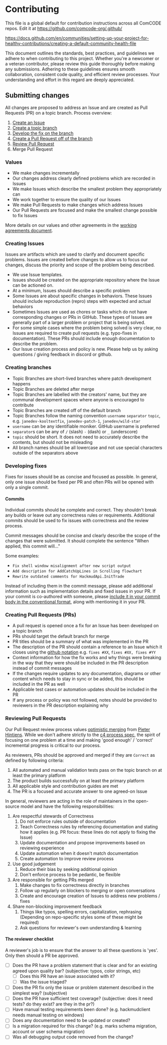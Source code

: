 # Contributing

This file is a global default for contribution instructions across all ComCODE repos. Edit it at https://github.com/comcode-org/.github/

https://docs.github.com/en/communities/setting-up-your-project-for-healthy-contributions/creating-a-default-community-health-file

This document outlines the standards, best practices, and guidelines we adhere to when contributing to this project. Whether you're a newcomer or a veteran contributor, please review this guide thoroughly before making any submissions. Adhering to these guidelines ensures smooth collaboration, consistent code quality, and efficient review processes. Your understanding and effort in this regard are deeply appreciated.

## Submitting changes

All changes are proposed to address an Issue and are created as Pull Requests (PR) on a topic branch. Process overview:

1. [Create an Issue](#creating-issues)
1. [Create a topic branch](#creating-branches)
1. [Develop the fix on the branch](#developing-fixes)
1. [Create a Pull Request off of the branch](#creating-pull-requests-prs)
1. [Review Pull Request](#reviewing-pull-requests)
1. Merge Pull Request

### Values

- We make changes incrementally
- Our changes address clearly defined problems which are recorded in Issues
- We make Issues which describe the smallest problem they appropriately can
- We work together to ensure the quality of our Issues
- We make Pull Requests to make changes which address Issues
- Our Pull Requests are focused and make the smallest change possible to fix Issues

More details on our values and other agreements in the [working agreements document](https://github.com/comcode-org/people_and_process/blob/main/conduct/working_agreements.md).

### Creating Issues

Issues are artifacts which are used to clarify and document specific problems. Issues are created before changes to allow us to focus our changes, discuss the priority and scope of the problem being described.

- We use Issue templates.
- Issues should be created on the appropriate repository where the Issue can be actioned on.
- At a minimum, Issues should describe a specific problem
- Some Issues are about specific changes in behaviors. These Issues should include reproduction (repro) steps with expected and actual behaviors
- Sometimes Issues are used as chores or tasks which do not have corresponding changes or PRs in GitHub. These types of Issues are generally part of a larger problem or project that is being solved.
- For some simple cases where the problem being solved is very clear, no Issues are required to create pull requests (e.g. typo-fixes in documentation). These PRs should include enough documentation to describe the problem.
- Our Issue creation process and policy is new. Please help us by asking questions / giving feedback in discord or github.

### Creating branches

- Topic Branches are short-lived branches where patch development happens
- Topic Branches are deleted after merge
- Topic Branches are labelled with the creators' name, but they are communal development spaces where anyone is encouraged to contribute
- Topic Branches are created off of the default branch
- Topic Branches follow the naming convention `username` `separator` `topic`, e.g. `janedev-kooltextfix`, `janedev-patch-1`, `janedev/wild-star`
- `username` can be any identifiable moniker. GitHub username is preferred
- `separator`s can be any of `/` (slash) `-` (dash) or `_` (underscore)
- `topic` should be short. It does not need to accurately describe the contents, but should not be misleading
- All branch names should be all lowercase and not use special characters outside of the separators above

### Developing fixes

Fixes for issues should be as concise and focused as possible. In general, only one issue should be fixed per PR and often PRs will be opened with only a single commit.

#### Commits

Individual commits should be complete and correct. They shouldn't break any builds or leave out any correctness rules or requirements. Additional commits should be used to fix issues with correctness and the review process.

Commit messages should be concise and clearly describe the scope of the changes that were submitted. It should complete the sentence "When applied, this commit will..."

Some examples:

- `Fix shell window misalignment after new script output`
- `Add description for AddCatchUpLines in Scrolling flowchart`
- `Rewrite outdated comments for HackmudApi.InitTrade`

Instead of including them in the commit message, please add additional information such as implementation details and fixed issues in your PR. If your commit is co-authored with someone, please [include it in your commit body in the conventional format](https://docs.github.com/en/pull-requests/committing-changes-to-your-project/creating-and-editing-commits/creating-a-commit-with-multiple-authors#creating-co-authored-commits-on-the-command-line), along with mentioning it in your PR.

### Creating Pull Requests (PRs)

- A pull request is opened once a fix for an Issue has been developed on a topic branch
- PRs should target the default branch for merge
- PR titles should be a summary of what was implemented in the PR
- The description of the PR should contain a reference to an Issue which it closes using the [github notation](https://docs.github.com/en/issues/tracking-your-work-with-issues/linking-a-pull-request-to-an-issue#linking-a-pull-request-to-an-issue-using-a-keyword) e.g. `fixes #XX`, `fixes #XX, fixes #YY`
- Context information for how the fix works and why things were breaking in the way that they were should be included in the PR description instead of commit messages
- If the changes require updates to any documentation, diagrams or other content which needs to stay in sync or be added, this should be included in the PR as well
- Applicable test cases or automation updates should be included in the PR
- If any process or policy was not followed, notes should be provided to reviewers in the PR description explaining why

### Reviewing Pull Requests

Our Pull Request review process values [optimistic merging](https://github.com/openpracticelibrary/openpracticelibrary/issues/208) from [Pieter Hintjens](http://hintjens.com/blog:106). While we don't adhere strictly to the [c4 process spec](https://rfc.zeromq.org/spec/42/#23-patch-requirements), the spirit of focusing on one problem at a time and making 'good enough' / 'correct' incremental progress is critical to our process.

As reviewers, PRs should be approved and merged if they are `Correct` as defined by following criteria:

1. All automated and manual validation tests pass on the topic branch on at least the primary platform
1. The product builds successfully on at least the primary platform
1. All applicable style and contribution guides are met
1. The PR is a focused and accurate answer to one agreed-on Issue

In general, reviewers are acting in the role of maintainers in the open-source model and have the following responsibilities:

1. Are respectful stewards of Correctness
   1. Do not enforce rules outside of documentation
   1. Teach Correctness rules by referencing documentation and stating how it applies (e.g. PR focus: these lines do not apply to fixing the Issue)
   1. Update documentation and propose improvements based on reviewing experience
   1. Update automation when it doesn't match documentation
   1. Create automation to improve review process
1. Use good judgement
   1. Reduce their bias by seeking additional opinion
   1. Don't enforce process to be pedantic, be flexible
1. Are responsible for getting PRs merged
   1. Make changes to fix correctness directly in branches
   1. Follow up regularly on blockers to merging or open conversations
   1. Create and encourage creation of Issues to address new problems / fixes
1. Share non-blocking improvement feedback
   1. Things like typos, spelling errors, capitalization, rephrasing (Depending on repo-specific styles some of these might be required)
   1. Ask questions for reviewer's own understanding & learning

#### The reviewer checklist

A reviewer's job is to ensure that the answer to all these questions is 'yes'. Only then should a PR be approved.

- [ ] Does the PR have a problem statement that is clear and for an existing agreed upon quality bar? (subjective: typos, color strings, etc)
  - [ ] Does this PR have an issue associated with it?
  - [ ] Was the issue triaged?
- [ ] Does the PR fix only the issue or problem statement described in the simplest way? (subjective)
- [ ] Does the PR have sufficient test coverage? (subjective: does it need tests? do they exist? are they in the pr?)
- [ ] Have manual testing requirements been done? (e.g. hackmudclient needs manual testing on windows)
- [ ] Does any documentation need to be updated or created?
- [ ] Is a migration required for this change? (e.g. marks schema migration, account or user schema migration)
- [ ] Was all debugging output code removed from the change?
